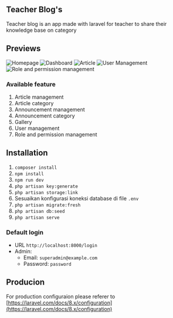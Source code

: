 ## Teacher Blog's
Teacher blog is an app made with laravel for teacher to share their knowledge base on category

## Previews
![Homepage](https://i.ibb.co/Z8vqNkH/Screen-Shot-2021-08-13-at-11-13-57.png "Homepage")
![Dashboard](https://i.ibb.co/r6wBzRv/Screen-Shot-2021-08-13-at-11-13-32.png "Dashboard")
![Article](https://i.ibb.co/ZMjsPp4/Screen-Shot-2021-08-13-at-11-13-52.png "Article")
![User Management](https://i.ibb.co/4snjNzq/Screen-Shot-2021-08-13-at-11-13-38.png "User Management")
![Role and permission management](https://i.ibb.co/gd6kNdX/Screen-Shot-2021-08-13-at-11-13-45.png "Role and permission management")


### Available feature
1.  Article management
2. Article category
3. Announcement management
4. Announcement category
5. Gallery
6. User management
7. Role and permission management

## Installation
1. `composer install`
2. `npm install`
3. `npm run dev`
4. `php artisan key:generate`
5. `php artisan storage:link`
6. Sesuaikan konfigurasi koneksi database di file `.env`
7. `php artisan migrate:fresh`
8. `php artisan db:seed`
9. `php artisan serve`

### Default login
- URL `http://localhost:8000/login`
- Admin:
    - Email: `superadmin@example.com` 
    - Password: `password`


## Producion
For production configuraion please referer to [https://laravel.com/docs/8.x/configuration](https://laravel.com/docs/8.x/configuration)
